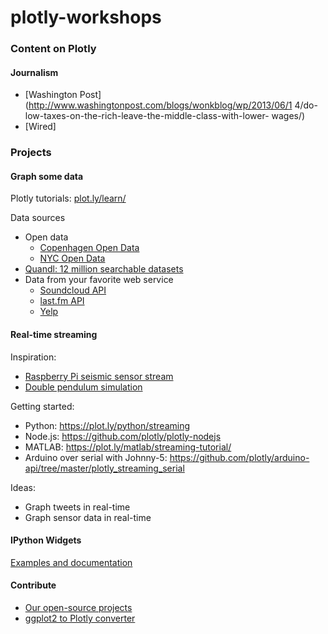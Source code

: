 # plotly-workshops

### Content on Plotly
#### Journalism
- [Washington Post](http://www.washingtonpost.com/blogs/wonkblog/wp/2013/06/1 4/do-low-taxes-on-the-rich-leave-the-middle-class-with-lower- wages/)
- [Wired]



### Projects

#### Graph some data
Plotly tutorials: [plot.ly/learn/](https://plot.ly/learn/)

Data sources
- Open data
  - [Copenhagen Open Data](http://data.kk.dk/)
  - [NYC Open Data](https://nycopendata.socrata.com/)
- [Quandl: 12 million searchable datasets](https://quandl.com)
- Data from your favorite web service
  - [Soundcloud API](https://developers.soundcloud.com/docs/api/reference#tracks)
  - [last.fm API](http://www.last.fm/api)
  - [Yelp](http://officialblog.yelp.com/2014/07/calling-all-developers-yelps-revamped-api-site-now-open-for-business.html)

#### Real-time streaming
Inspiration:
- [Raspberry Pi seismic sensor stream](https://twitter.com/cjunkk/status/467224619444084736/photo/1)
- [Double pendulum simulation](https://plot.ly/~streaming-demos/4)

Getting started:
- Python: https://plot.ly/python/streaming
- Node.js: https://github.com/plotly/plotly-nodejs
- MATLAB: https://plot.ly/matlab/streaming-tutorial/
- Arduino over serial with Johnny-5: https://github.com/plotly/arduino-api/tree/master/plotly_streaming_serial

Ideas:
- Graph tweets in real-time
- Graph sensor data in real-time

#### IPython Widgets
[Examples and documentation](http://moderndata.plot.ly/widgets-in-ipython-notebook-and-plotly/)

#### Contribute
- [Our open-source projects](https://github.com/plotly)
- [ggplot2 to Plotly converter](https://github.com/ropensci/plotly)
